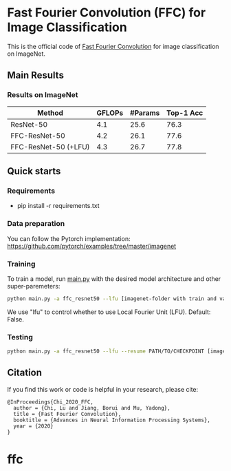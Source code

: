 # Fast Fourier Convolution (FFC) for Image Classification

This is the official code of [Fast Fourier Convolution](https://papers.nips.cc/paper/2020/hash/2fd5d41ec6cfab47e32164d5624269b1-Abstract.html) for image classification on ImageNet.

## Main Results
### Results on ImageNet
| Method | GFLOPs | #Params | Top-1 Acc |
|---|---|---|---|
| ResNet-50 | 4.1 | 25.6 | 76.3 |
| FFC-ResNet-50 | 4.2 | 26.1 | 77.6 |
| FFC-ResNet-50 (+LFU) | 4.3 | 26.7 | 77.8|

## Quick starts
### Requirements

- pip install -r requirements.txt

### Data preparation
You can follow the Pytorch implementation:
https://github.com/pytorch/examples/tree/master/imagenet

### Training

To train a model, run [main.py](main.py) with the desired model architecture and other super-paremeters:

```bash
python main.py -a ffc_resnet50 --lfu [imagenet-folder with train and val folders]
```

We use "lfu" to control whether to use Local Fourier Unit (LFU). Default: False. 

### Testing
```bash
python main.py -a ffc_resnet50 --lfu --resume PATH/TO/CHECKPOINT [imagenet-folder with train and val folders]
```

## Citation
If you find this work or code is helpful in your research, please cite:
````
@InProceedings{Chi_2020_FFC,
  author = {Chi, Lu and Jiang, Borui and Mu, Yadong},
  title = {Fast Fourier Convolution},
  booktitle = {Advances in Neural Information Processing Systems},
  year = {2020}
}
````
# ffc
